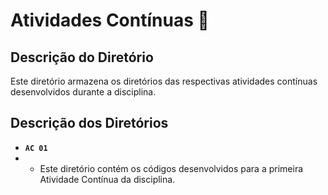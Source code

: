 # Atividades Contínuas 📓

## Descrição do Diretório

Este diretório armazena os diretórios das respectivas atividades contínuas desenvolvidos durante a disciplina.


## Descrição dos Diretórios

- **`AC 01`**
- - Este diretório contém os códigos desenvolvidos para a primeira Atividade Contínua da disciplina.
